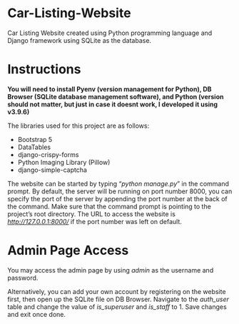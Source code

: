 # Car-Listing-Website
Car Listing Website created using Python programming language and Django framework using SQLite as the database.

# Instructions
<b>You will need to install Pyenv (version management for Python), DB Browser (SQLite database management software), and Python (version should not matter, but just in case it doesnt work, I developed it using v3.9.6)</b>

The libraries used for this project are as follows:
- Bootstrap 5
- DataTables
- django-crispy-forms
- Python Imaging Library (Pillow)
- django-simple-captcha

The website can be started by typing “<i>python manage.py</i>” in the command prompt. By default, the server will be running on port number 8000, you can specify the port of the server by appending the port number at the back of the command. Make sure that the command prompt is pointing to the project’s root directory. The URL to access the website is <i>http://127.0.0.1:8000/</i> if the port number was left on default. 

# Admin Page Access
You may access the admin page by using <i>admin</i> as the username and password.

Alternatively, you can add your own account by registering on the website first, then open up the SQLite file on DB Browser. Navigate to the <i>auth_user</i> table and change the value of <i>is_superuser</i> and <i>is_staff</i> to 1. Save changes and exit once done.
